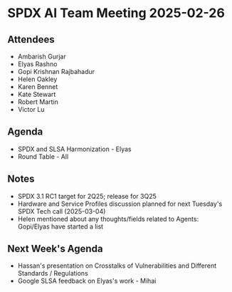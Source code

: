 # SPDX AI Team Meeting 2025-02-26

## Attendees

- Ambarish Gurjar
- Elyas Rashno
- Gopi Krishnan Rajbahadur
- Helen Oakley
- Karen Bennet
- Kate Stewart
- Robert Martin
- Victor Lu

## Agenda

- SPDX and SLSA Harmonization - Elyas
- Round Table - All

## Notes

- SPDX 3.1 RC1 target for 2Q25; release for 3Q25
- Hardware and Service Profiles discussion planned for next Tuesday's SPDX Tech call (2025-03-04)
- Helen mentioned about any thoughts/fields related to Agents: Gopi/Elyas have started a list

## Next Week's Agenda

- Hassan's presentation on Crosstalks of Vulnerabilities and Different Standards / Regulations
- Google SLSA feedback on Elyas's work - Mihai

